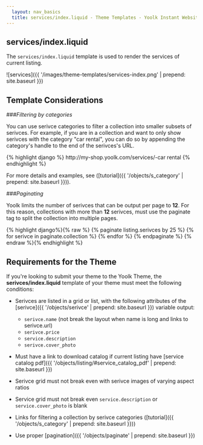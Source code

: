 ```yaml
---
  layout: nav_basics
  title: services/index.liquid - Theme Templates - Yoolk Instant Website Themes
---
```


<h2 class="section-title">services/index.liquid</h2>

The `services/index.liquid` template is used to render the services of current listing.

![services]({{ '/images/theme-templates/services-index.png' | prepend: site.baseurl }})

<h2 class="section-title">Template Considerations</h2>

###_Filtering by categories_

You can use serivce categories to filter a collection into smaller subsets of serivces. For example, if you are in a collection and want to only show serivces with the category "car rental", you can do so by appending the category's handle to the end of the serivces's URL.

<div class="panel">
  <div class="panel-body">
{% highlight django %}
http://my-shop.yoolk.com/services/<service-id>-car rental
{% endhighlight %}
  </div>
</div>

For more details and examples, see ([tutorial]({{ '/objects/s_category' | prepend: site.baseurl }})).

###_Paginating_

Yoolk limits the number of serivces that can be output per page to **12**. For this reason, collections with more than **12** serivces, must use the paginate tag to split the collection into multiple pages.

<div class="panel">
  <div class="panel-body">
    {% highlight django%}{% raw %}
    {% paginate listing.serivces by 25 %}
      {% for serivce in paginate.collection %}
        <!--show serivce details here -->
      {% endfor %}
    {% endpaginate %}
    {% endraw %}{% endhighlight %}
  </div>
</div>

<h2 class="section-title">Requirements for the Theme</h2>

If you're looking to submit your theme to the Yoolk Theme, the **serivces/index.liquid** template of your theme must meet the following conditions:

* Serivces are listed in a grid or list, with the following attributes of the [serivce]({{ '/objects/serivce' | prepend: site.baseurl }}) variable output:

  * `serivce.name` (not break the layout when name is long and links to serivce.url)
  * `serivce.price`
  * `service.description`
  * `serivce.cover_photo`

* Must have a link to download catalog if current listing have [service catalog pdf]({{ '/objects/listing/#service_catalog_pdf' | prepend: site.baseurl }})
* Serivce grid must not break even with serivce images of varying aspect ratios
* Service grid must not break even `service.description` or `service.cover_photo` is blank 
* Links for filtering a collection by serivce categories ([tutorial]({{ '/objects/s_category' | prepend: site.baseurl }}))
* Use proper [pagination]({{ '/objects/paginate' | prepend: site.baseurl }})

